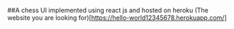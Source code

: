 ##A chess UI implemented using react js and hosted on heroku
(The website you are looking for)[https://hello-world12345678.herokuapp.com/]
